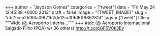 
+++
author = "Jaydson Gomes"
categories = ["tweet"]
date = "Fri May 24 12:45:38 +0000 2013"
draft = false
image = "{TWEET_IMAGE}"
slug = "dbf2cea25f90a09f71b2de12cc1f9d6ff986281d"
tags = ["tweet"]
title = """#tdc (@ Aeroporto Interna..."""
+++
#tdc (@ Aeroporto Internacional Salgado Filho (POA) w/ 36 others) http://t.co/pGF5V0k3Ev

